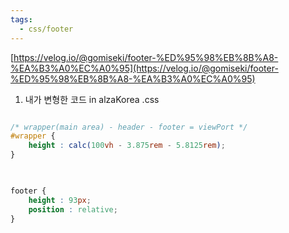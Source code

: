 ```yaml
---
tags:
  - css/footer
---
```



[https://velog.io/@gomiseki/footer-%ED%95%98%EB%8B%A8-%EA%B3%A0%EC%A0%95](https://velog.io/@gomiseki/footer-%ED%95%98%EB%8B%A8-%EA%B3%A0%EC%A0%95)
1. 내가 변형한 코드 in alzaKorea .css
```css

/* wrapper(main area) - header - footer = viewPort */
#wrapper {
	height : calc(100vh - 3.875rem - 5.8125rem);
}

  

footer {
	height : 93px;
	position : relative;
}
```

